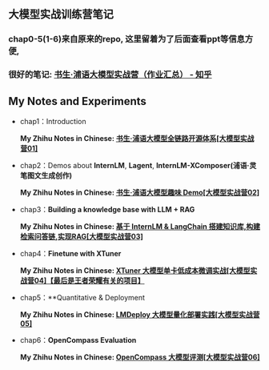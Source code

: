 ## 大模型实战训练营笔记

### chap0-5(1-6)来自原来的repo, 这里留着为了后面查看ppt等信息方便, 
### 很好的笔记: [书生·浦语大模型实战营（作业汇总） - 知乎](https://zhuanlan.zhihu.com/p/680398625)

## My Notes and Experiments

- chap1：Introduction
  
  **My Zhihu Notes in Chinese: [书生·浦语大模型全链路开源体系[大模型实战营01]](https://zhuanlan.zhihu.com/p/675922698)**
  
- chap2：Demos about **InternLM**, **Lagent**, **InternLM-XComposer(浦语·灵笔图文生成创作)**
  
  **My Zhihu Notes in Chinese: [书生·浦语大模型趣味 Demo[大模型实战营02]](https://zhuanlan.zhihu.com/p/682062942)**
  
- chap3：**Building a knowledge base with LLM + RAG**
    
  **My Zhihu Notes in Chinese: [基于 InternLM & LangChain 搭建知识库,构建检索问答链,实现RAG[大模型实战营03]](https://zhuanlan.zhihu.com/p/682063982)**
  
- chap4：**Finetune with XTuner**
    
  **My Zhihu Notes in Chinese: [XTuner 大模型单卡低成本微调实战[大模型实战营04]【最后是王者荣耀有关的项目】](https://zhuanlan.zhihu.com/p/682241646)**
  
- chap5：**Quantitative & Deployment
    
  **My Zhihu Notes in Chinese: [LMDeploy 大模型量化部署实践[大模型实战营05]](https://zhuanlan.zhihu.com/p/682732483)**
  
- chap6：**OpenCompass Evaluation**
   
  **My Zhihu Notes in Chinese: [OpenCompass 大模型评测[大模型实战营06]](https://zhuanlan.zhihu.com/p/683540086)**
